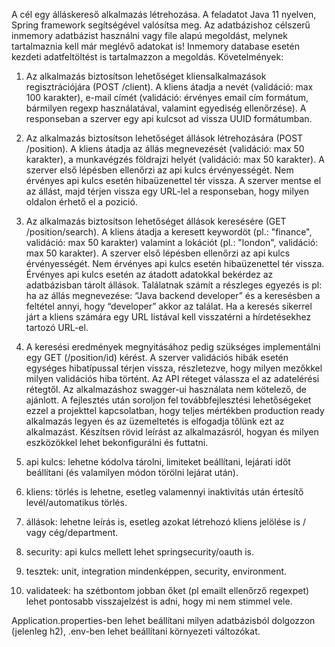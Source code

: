 A cél egy álláskereső alkalmazás létrehozása. 
A feladatot Java 11 nyelven, Spring framework segítségével valósítsa meg. Az adatbázishoz célszerű inmemory adatbázist használni vagy file alapú megoldást, melynek tartalmaznia kell már meglévő adatokat is! Inmemory database esetén kezdeti adatfeltöltést is tartalmazzon a megoldás.
Követelmények: 
1. Az alkalmazás biztosítson lehetőséget kliensalkalmazások regisztrációjára (POST /client). A kliens átadja a nevét (validáció: max 100 karakter), e-mail címét (validáció: érvényes email cím formátum, bármilyen regexp használatával, valamint egyediség ellenőrzése). A responseban a szerver egy api kulcsot ad vissza UUID formátumban. 
2. Az alkalmazás biztosítson lehetőséget állások létrehozására (POST /position). A kliens átadja az állás megnevezését (validáció: max 50 karakter), a munkavégzés földrajzi helyét (validáció: max 50 karakter). A szerver első lépésben ellenőrzi az api kulcs érvényességét. Nem érvényes api kulcs esetén hibaüzenettel tér vissza. A szerver mentse el az állást, majd térjen vissza egy URL-lel a responseban, hogy milyen oldalon érhető el a pozició. 
3. Az alkalmazás biztosítson lehetőséget állások keresésére (GET /position/search). A kliens átadja a keresett keywordöt (pl.: "finance", validáció: max 50 karakter) valamint a lokációt (pl.: "london", validáció: max 50 karakter). A szerver első lépésben ellenőrzi az api kulcs érvényességét. Nem érvényes api kulcs esetén hibaüzenettel tér vissza. 
Érvényes api kulcs esetén az átadott adatokkal bekérdez az adatbázisban tárolt állások. 
Találatnak számít a részleges egyezés is pl: ha az állás megnevezése: “Java backend developer” és a keresésben a feltétel annyi, hogy “developer” akkor az találat. Ha a keresés sikerrel járt a kliens számára egy URL listával kell visszatérni a hírdetésekhez tartozó URL-el. 
4.  A keresési eredmények megnyitásához pedig szükséges implementálni egy GET (/position/id) kérést.
A szerver validációs hibák esetén egységes hibatípussal térjen vissza, részletezve, hogy milyen mezőkkel milyen validációs hiba történt. 
Az API réteget válassza el az adatelérési rétegtől.
Az alkalmazáshoz swagger-ui használata nem kötelező, de ajánlott.
A fejlesztés után soroljon fel továbbfejlesztési lehetőségeket ezzel a projekttel kapcsolatban, hogy teljes mértékben production ready alkalmazás legyen és az üzemeltetés is elfogadja tőlünk ezt az alkalmazást.
Készítsen rövid leírást az alkalmazásról, hogyan és milyen eszközökkel lehet bekonfigurálni és futtatni.

5. api kulcs: lehetne kódolva tárolni, limiteket beállítani, lejárati időt beállítani (és valamilyen módon törölni lejárat után).
6. kliens: törlés is lehetne, esetleg valamennyi inaktivitás után értesítő levél/automatikus törlés.
7. állások: lehetne leírás is, esetleg azokat létrehozó kliens jelölése is / vagy cég/department.
8. security: api kulcs mellett lehet springsecurity/oauth is.
9. tesztek: unit, integration mindenképpen, security, environment.
10. validateek: ha szétbontom jobban őket (pl emailt ellenőrző regexpet) lehet pontosabb visszajelzést is adni, hogy mi nem stimmel vele.

Application.properties-ben lehet beállítani milyen adatbázisból dolgozzon (jelenleg h2), .env-ben lehet beállítani környezeti változókat.